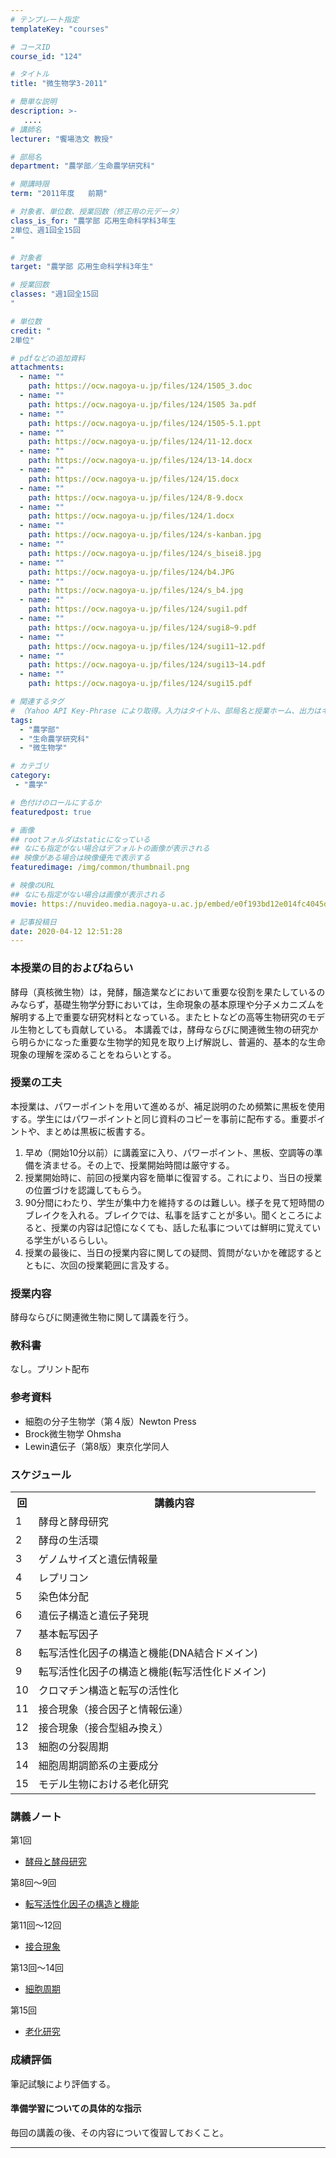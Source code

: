 ```yaml
---
# テンプレート指定
templateKey: "courses"

# コースID
course_id: "124"

# タイトル
title: "微生物学3-2011"

# 簡単な説明
description: >-
   ....
# 講師名
lecturer: "饗場浩文 教授"

# 部局名
department: "農学部／生命農学研究科"

# 開講時限
term: "2011年度	前期"

# 対象者、単位数、授業回数（修正用の元データ）
class_is_for: "農学部 応用生命科学科3年生
2単位、週1回全15回
"

# 対象者
target: "農学部 応用生命科学科3年生"

# 授業回数
classes: "週1回全15回
"

# 単位数
credit: "
2単位"

# pdfなどの追加資料
attachments:
  - name: "" 
    path: https://ocw.nagoya-u.jp/files/124/1505_3.doc
  - name: "" 
    path: https://ocw.nagoya-u.jp/files/124/1505 3a.pdf
  - name: "" 
    path: https://ocw.nagoya-u.jp/files/124/1505-5.1.ppt
  - name: "" 
    path: https://ocw.nagoya-u.jp/files/124/11-12.docx
  - name: "" 
    path: https://ocw.nagoya-u.jp/files/124/13-14.docx
  - name: "" 
    path: https://ocw.nagoya-u.jp/files/124/15.docx
  - name: "" 
    path: https://ocw.nagoya-u.jp/files/124/8-9.docx
  - name: "" 
    path: https://ocw.nagoya-u.jp/files/124/1.docx
  - name: "" 
    path: https://ocw.nagoya-u.jp/files/124/s-kanban.jpg
  - name: "" 
    path: https://ocw.nagoya-u.jp/files/124/s_bisei8.jpg
  - name: "" 
    path: https://ocw.nagoya-u.jp/files/124/b4.JPG
  - name: "" 
    path: https://ocw.nagoya-u.jp/files/124/s_b4.jpg
  - name: "" 
    path: https://ocw.nagoya-u.jp/files/124/sugi1.pdf
  - name: "" 
    path: https://ocw.nagoya-u.jp/files/124/sugi8~9.pdf
  - name: "" 
    path: https://ocw.nagoya-u.jp/files/124/sugi11~12.pdf
  - name: "" 
    path: https://ocw.nagoya-u.jp/files/124/sugi13~14.pdf
  - name: "" 
    path: https://ocw.nagoya-u.jp/files/124/sugi15.pdf

# 関連するタグ
# （Yahoo API Key-Phrase により取得。入力はタイトル、部局名と授業ホーム、出力はキーフレーズ（tags））
tags:
  - "農学部"
  - "生命農学研究科"
  - "微生物学"

# カテゴリ
category:
 - "農学"

# 色付けのロールにするか
featuredpost: true

# 画像
## rootフォルダはstaticになっている
## なにも指定がない場合はデフォルトの画像が表示される
## 映像がある場合は映像優先で表示する
featuredimage: /img/common/thumbnail.png

# 映像のURL
## なにも指定がない場合は画像が表示される
movie: https://nuvideo.media.nagoya-u.ac.jp/embed/e0f193bd12e014fc4045d7eca693d5befb739df4

# 記事投稿日
date: 2020-04-12 12:51:28
---
```


### 本授業の目的およびねらい

酵母（真核微生物）は，発酵，醸造業などにおいて重要な役割を果たしているのみならず，基礎生物学分野においては，生命現象の基本原理や分子メカニズムを解明する上で重要な研究材料となっている。またヒトなどの高等生物研究のモデル生物としても貢献している。 本講義では，酵母ならびに関連微生物の研究から明らかになった重要な生物学的知見を取り上げ解説し、普遍的、基本的な生命現象の理解を深めることをねらいとする。


### 授業の工夫

本授業は、パワーポイントを用いて進めるが、補足説明のため頻繁に黒板を使用する。学生にはパワーポイントと同じ資料のコピーを事前に配布する。重要ポイントや、まとめは黒板に板書する。

1. 早め（開始10分以前）に講義室に入り、パワーポイント、黒板、空調等の準備を済ませる。その上で、授業開始時間は厳守する。
2. 授業開始時に、前回の授業内容を簡単に復習する。これにより、当日の授業の位置づけを認識してもらう。
3. 90分間にわたり、学生が集中力を維持するのは難しい。様子を見て短時間のブレイクを入れる。ブレイクでは、私事を話すことが多い。聞くところによると、授業の内容は記憶になくても、話した私事については鮮明に覚えている学生がいるらしい。
4. 授業の最後に、当日の授業内容に関しての疑問、質問がないかを確認するとともに、次回の授業範囲に言及する。





### 授業内容

酵母ならびに関連微生物に関して講義を行う。

### 教科書

なし。プリント配布

### 参考資料

* 細胞の分子生物学（第４版）Newton Press
* Brock微生物学 Ohmsha
* Lewin遺伝子（第8版）東京化学同人


<h3>スケジュール</h3>


<table class="basic" width="455">

<tr>
<th width="20" class="center">回</th>
<th width="435" class="center">講義内容</th>

</tr>

<tr>
<td width="20" class="center">1</td>
<td width="435">酵母と酵母研究</td>
</tr>

<tr>
<td width="20" class="center">2</td>
<td width="435">酵母の生活環</td>
</tr>

<tr>
<td width="20" class="center">3</td>
<td width="435">ゲノムサイズと遺伝情報量</td>
</tr>

<tr>
<td width="20" class="center">4</td>
<td width="435">レプリコン</td>
</tr>

<tr>
<td width="20" class="center">5</td>
<td width="435">染色体分配</td>
</tr>

<tr>
<td width="20" class="center">6</td>
<td width="435">遺伝子構造と遺伝子発現</td>
</tr>

<tr>
<td width="20" class="center">7</td>
<td width="435">基本転写因子</td>
</tr>

<tr>
<td width="20" class="center">8</td>
<td width="435">転写活性化因子の構造と機能(DNA結合ドメイン)</td>
</tr>

<tr>
<td width="20" class="center">9</td>
<td width="435">転写活性化因子の構造と機能(転写活性化ドメイン)</td>
</tr>

<tr>
<td width="20" class="center">10</td>
<td width="435">クロマチン構造と転写の活性化</td>
</tr>

<tr>
<td width="20" class="center">11</td>
<td width="435">接合現象（接合因子と情報伝達）</td>
</tr>

<tr>
<td width="20" class="center">12</td>
<td width="435">接合現象（接合型組み換え）</td>
</tr>

<tr>
<td width="20" class="center">13</td>
<td width="435">細胞の分裂周期</td>
</tr>

<tr>
<td width="20" class="center">14</td>
<td width="435">細胞周期調節系の主要成分</td>
</tr>
<tr>
<td width="20" class="center">15</td>
<td width="435">モデル生物における老化研究</td>
</tr>





</table>



### 講義ノート

第1回

* [酵母と酵母研究](https://ocw.nagoya-u.jp/files/124/sugi1.pdf) 



第8回〜9回

* [転写活性化因子の構造と機能](https://ocw.nagoya-u.jp/files/124/sugi8~9.pdf) 


第11回〜12回

* [接合現象](https://ocw.nagoya-u.jp/files/124/sugi11~12.pdf) 

第13回〜14回

* [細胞周期](https://ocw.nagoya-u.jp/files/124/sugi13~14.pdf) 

第15回

* [老化研究](https://ocw.nagoya-u.jp/files/124/sugi15.pdf) 





### 成績評価

筆記試験により評価する。

#### 準備学習についての具体的な指示

毎回の講義の後、その内容について復習しておくこと。



-----